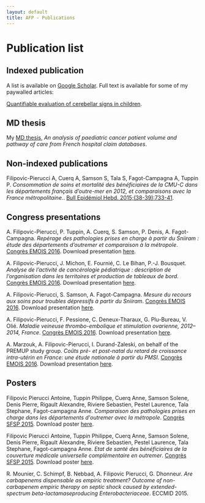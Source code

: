 ```yaml
---
layout: default
title: AFP - Publications
---
```


# Publication list

## Indexed publication

A list is available on [Google Scholar](https://scholar.google.com/citations?user=F-6yCr0AAAAJ). Full text is available for some of my paywalled articles:

[Quantifiable evaluation of cerebellar signs in children](https://pierucci.github.io/fulltext/neuro).

## MD thesis

My [MD thesis](https://hal.archives-ouvertes.fr/tel-01290402), *An analysis of paediatric cancer patient volume and pathway of care from French hospital claim databases*.

## Non-indexed publications

Filipovic-Pierucci A, Cuerq A, Samson S, Tala S, Fagot-Campagna A, Tuppin P. 
*Consommation de soins et mortalité des bénéficiaires de la CMU-C dans les départements français d’outre-mer en 2012, et comparaisons avec la France métropolitaine.*. 
[Bull Epidémiol Hebd. 2015;(38-39):733-41](http://www.invs.sante.fr/beh/2015/38-39/2015_38-39_4.html).

## Congress presentations

A. Filipovic-Pierucci, P. Tuppin, A. Cuerq, S. Samson, P. Denis, A. Fagot-Campagna. 
*Repérage des pathologies prises en charge à partir du Sniiram : étude des départements d’outremer et comparaison à la métropole*. 
[Congrès EMOIS 2016](http://www.sciencedirect.com/science/article/pii/S0398762016000821). Download presentation [here](/docs/pres_emois_dom.pdf).

A. Filipovic-Pierucci, J. Michon, E. Fournié, C. Le Bihan, P.-J. Bousquet. 
*Analyse de l’activité de cancérologie pédiatrique : description de l’organisation dans les territoires et production de tableaux de bord*. 
[Congrès EMOIS 2016](http://www.sciencedirect.com/science/article/pii/S0398762016000651). Download presentation [here](/docs/pres_emois_cancero_pedia.pdf).

A. Filipovic-Pierucci, S. Samson, A. Fagot-Campagna. 
*Mesure du recours aux soins pour troubles dépressifs à partir du Sniiram*. 
[Congrès EMOIS 2016](http://www.sciencedirect.com/science/article/pii/S0398762016000559). Download presentation [here](/docs/pres_emois_dep.pdf).

A. Filipovic-Pierucci, F. Pessione, C. Deneux-Tharaux, G. Plu-Bureau, V. Olié. 
*Maladie veineuse thrombo-embolique et stimulation ovarienne, 2012–2014, France*. 
[Congrès EMOIS 2016](http://www.sciencedirect.com/science/article/pii/S0398762016000365). Download presentation [here](/docs/pres_emois_amp_mtev.pdf).

A. Marzouk, A. Filipovic-Pierucci, I. Durand-Zaleski, on behalf of the PREMUP study group. 
*Coûts pré- et post-natal du retard de croissance intra-utérin en France: une étude nationale à partir du PMSI*. 
[Congrès EMOIS 2016](http://www.sciencedirect.com/science/article/pii/S0398762016000250). Download presentation [here](/docs/pres_emois_rciu.pdf).

## Posters

Filipovic Pierucci Antoine, Tuppin Philippe, Cuerq Anne, Samson Solene, Denis Pierre, Rigault Alexandre, Riviere Sebastien, Pestel Laurence, Tala Stephane, Fagot-campagna Anne. 
*Comparaison des pathologies prises en charge dans les départements d'outremer avec la métropole*. 
[Congrès SFSP 2015](http://www.sfsp.fr/manifestations/congres2015/donnees/articles_mc/fs_mc136_session34_art01.htm). Download poster [here](/docs/poster_dom_carto.pdf).

Filipovic Pierucci Antoine, Tuppin Philippe, Cuerq Anne, Samson Solene, Denis Pierre, Rigault Alexandre, Riviere Sebastien, Pestel Laurence, Tala Stephane, Fagot-campagna Anne. 
*Etat de santé des bénéficiaires de la couverture médicale universelle complémentaire en outremer*. 
[Congrès SFSP 2015](http://www.sfsp.fr/manifestations/congres2015/donnees/articles_mc/fs_mc72_session45_art04.htm). Download poster [here](/docs/poster_dom_cmuc.pdf).

R. Mounier, C. Schimpf, B. Nebbad, A. Filipovic Pierucci, G. Dhonneur. 
*Are carbapenems dispensable as empiric treatment? Outcome of non-carbapenem empiric therapy on septic shock caused by extended-spectrum beta-lactamaseproducing Enterobacteriaceae*. 
ECCMID 2015.
